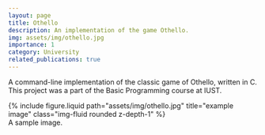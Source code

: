 ```yaml
---
layout: page
title: Othello
description: An implementation of the game Othello.
img: assets/img/othello.jpg
importance: 1
category: University
related_publications: true
---
```


A command-line implementation of the classic game of Othello, written in C.
This project was a part of the Basic Programming course at IUST.

<div class="row justify-content-sm-center">
    <div class="col-sm-8 mt-3 mt-md-0">
        {% include figure.liquid path="assets/img/othello.jpg" title="example image" class="img-fluid rounded z-depth-1" %}
    </div>
</div>
<div class="caption">
    A sample image.
</div>
